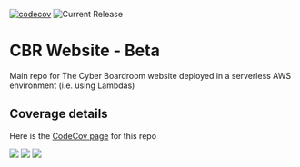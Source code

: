 [![codecov](https://codecov.io/gh/the-cyber-boardroom/cbr-website-beta/graph/badge.svg?token=NZDJOJ2CYH)](https://codecov.io/gh/the-cyber-boardroom/cbr-website-beta)
![Current Release](https://img.shields.io/badge/release-v0.77.9-blue)

# CBR Website - Beta

Main repo for The Cyber Boardroom website deployed in a serverless AWS environment (i.e. using Lambdas)


## Coverage details

Here is the [CodeCov page](https://app.codecov.io/gh/the-cyber-boardroom/cbr-website-beta) for this repo

![](https://codecov.io/gh/the-cyber-boardroom/cbr-website-beta/graphs/sunburst.svg?token=NZDJOJ2CYH)
![](https://codecov.io/gh/the-cyber-boardroom/cbr-website-beta/graphs/tree.svg?token=NZDJOJ2CYH)
![](https://codecov.io/gh/the-cyber-boardroom/cbr-website-beta/graphs/icicle.svg?token=NZDJOJ2CYH)